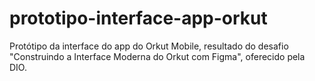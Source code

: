 # prototipo-interface-app-orkut
Protótipo da interface do app do Orkut Mobile, resultado do desafio "Construindo a Interface Moderna do Orkut com Figma", oferecido pela DIO.
